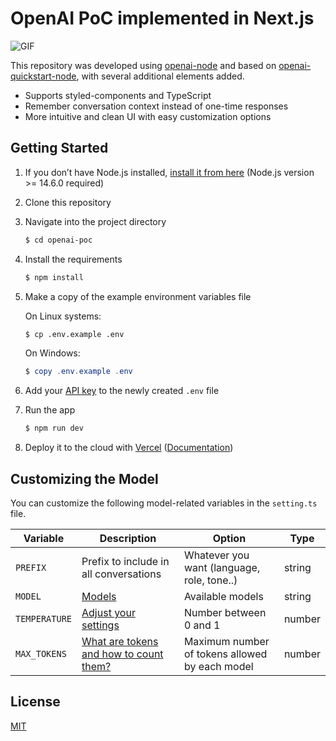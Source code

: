 # OpenAI PoC implemented in Next.js

![GIF](https://user-images.githubusercontent.com/61545957/230609955-0af13e54-bd23-42d6-9548-ebcf54e41ae4.gif)

This repository was developed using [openai-node](https://github.com/openai/openai-node) and based on [openai-quickstart-node](https://github.com/openai/openai-quickstart-node), with several additional elements added.

- Supports styled-components and TypeScript
- Remember conversation context instead of one-time responses
- More intuitive and clean UI with easy customization options

## Getting Started

1. If you don’t have Node.js installed, [install it from here](https://nodejs.org/en/) (Node.js version >= 14.6.0 required)

2. Clone this repository

3. Navigate into the project directory

   ```bash
   $ cd openai-poc
   ```

4. Install the requirements

   ```bash
   $ npm install
   ```

5. Make a copy of the example environment variables file

   On Linux systems:

   ```bash
   $ cp .env.example .env
   ```

   On Windows:

   ```powershell
   $ copy .env.example .env
   ```

6. Add your [API key](https://platform.openai.com/account/api-keys) to the newly created `.env` file

7. Run the app

   ```bash
   $ npm run dev
   ```

8. Deploy it to the cloud with [Vercel](https://vercel.com/new?utm_source=github&utm_medium=readme&utm_campaign=next-example) ([Documentation](https://nextjs.org/docs/deployment))

## Customizing the Model

You can customize the following model-related variables in the `setting.ts` file.

| Variable      | Description                                                                                                                 | Option                                         | Type   |
| ------------- | --------------------------------------------------------------------------------------------------------------------------- | ---------------------------------------------- | ------ |
| `PREFIX`      | Prefix to include in all conversations                                                                                      | Whatever you want (language, role, tone..)     | string |
| `MODEL`       | [Models](https://platform.openai.com/docs/models/overview)                                                                  | Available models                               | string |
| `TEMPERATURE` | [Adjust your settings](https://platform.openai.com/docs/quickstart/adjust-your-settings)                                    | Number between 0 and 1                         | number |
| `MAX_TOKENS`  | [What are tokens and how to count them?](https://help.openai.com/en/articles/4936856-what-are-tokens-and-how-to-count-them) | Maximum number of tokens allowed by each model | number |

## License

[MIT](https://github.com/joseph-106/openai-poc/blob/main/LICENSE)
